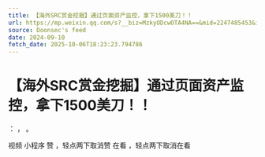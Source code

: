 ```yaml
---
title: 【海外SRC赏金挖掘】通过页面资产监控，拿下1500美刀！！
url: https://mp.weixin.qq.com/s?__biz=MzkyODcwOTA4NA==&mid=2247485453&idx=1&sn=f9a0d25788656d19ef912f78209a9139
source: Doonsec's feed
date: 2024-09-10
fetch_date: 2025-10-06T18:23:23.794786
---
```


# 【海外SRC赏金挖掘】通过页面资产监控，拿下1500美刀！！

：
，
。

视频
小程序
赞
，轻点两下取消赞
在看
，轻点两下取消在看